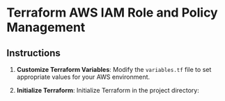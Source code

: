 # Terraform AWS IAM Role and Policy Management

## Instructions

1. **Customize Terraform Variables**: Modify the `variables.tf` file to set appropriate values for your AWS environment.

2. **Initialize Terraform**: Initialize Terraform in the project directory:
   ```bash
   
